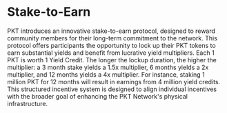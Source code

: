 # Stake-to-Earn
PKT introduces an innovative stake-to-earn protocol, designed to reward community members for their long-term commitment to the network. This protocol offers participants the opportunity to lock up their PKT tokens to earn substantial yields and benefit from lucrative yield multipliers. Each 1 PKT is worth 1 Yield Credit. The longer the lockup duration, the higher the multiplier: a 3 month stake yields a 1.5x multiplier, 6 months yields a 2x multiplier, and 12 months yields a 4x multiplier. For instance, staking 1 million PKT for 12 months will result in earnings from 4 million yield credits. This structured incentive system is designed to align individual incentives with the broader goal of enhancing the PKT Network's physical infrastructure.